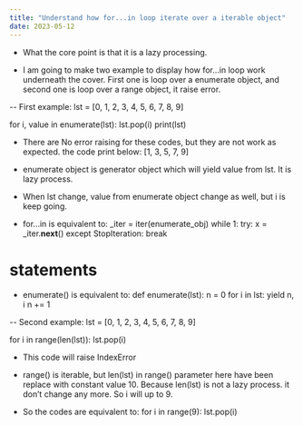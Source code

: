 ```yaml
---
title: "Understand how for...in loop iterate over a iterable object"
date: 2023-05-12
---
```



- What the core point is that it is a lazy processing.

- I am going to make two example to display how for...in loop work underneath the cover.
First one is loop over a enumerate object, and second one is loop over a range object, it raise error.

-- First example:
lst = [0, 1, 2, 3, 4, 5, 6, 7, 8, 9]

for i, value in enumerate(lst):
   lst.pop(i)
print(lst)

- There are No error raising for these codes, but they are not work as expected.
the code print below:
[1, 3, 5, 7, 9] 
- enumerate object is generator object which will yield value from lst. It is lazy process. 
- When lst change, value from enumerate object change as well, but i is keep going. 

- for...in is equivalent to:
_iter = iter(enumerate_obj) 
while 1:
 try:
   x = _iter.__next__() 
 except StopIteration:
   break
 # statements

- enumerate() is equivalent to:
def enumerate(lst):
    n = 0
    for i in lst:
        yield n, i
        n += 1

-- Second example:
lst = [0, 1, 2, 3, 4, 5, 6, 7, 8, 9]

for i in range(len(lst)):
   lst.pop(i)

- This code will raise IndexError



- range() is iterable, but len(lst) in range() parameter here have been replace with constant value 10. Because len(lst) is not a lazy process. it don’t change any more. So i will up to 9. 

- So the codes are equivalent to:
for i in range(9):
   lst.pop(i)
